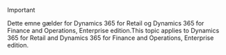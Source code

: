 > [!IMPORTANT]
> <span data-ttu-id="685ec-101">Dette emne gælder for Dynamics 365 for Retail og Dynamics 365 for Finance and Operations, Enterprise edition.</span><span class="sxs-lookup"><span data-stu-id="685ec-101">This topic applies to Dynamics 365 for Retail and Dynamics 365 for Finance and Operations, Enterprise edition.</span></span>
